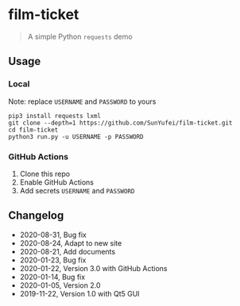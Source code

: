 # film-ticket

> A simple Python `requests` demo

## Usage

### Local

Note: replace `USERNAME` and `PASSWORD` to yours

```shell script
pip3 install requests lxml
git clone --depth=1 https://github.com/SunYufei/film-ticket.git
cd film-ticket
python3 run.py -u USERNAME -p PASSWORD
```

### GitHub Actions

1. Clone this repo
2. Enable GitHub Actions
3. Add secrets `USERNAME` and `PASSWORD`

## Changelog
- 2020-08-31, Bug fix
- 2020-08-24, Adapt to new site
- 2020-08-21, Add documents
- 2020-01-23, Bug fix
- 2020-01-22, Version 3.0 with GitHub Actions
- 2020-01-14, Bug fix
- 2020-01-05, Version 2.0
- 2019-11-22, Version 1.0 with Qt5 GUI
